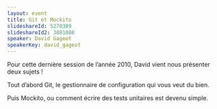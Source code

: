 ```yaml
---
layout: event
title: Git et Mockito
slideshareId: 5270389
slideshareId2: 3801088
speaker: David Gageot
speakerKey: david_gageot
---
```

Pour cette dernière session de l’année 2010, David vient nous présenter deux sujets !

Tout d’abord Git, le gestionnaire de configuration qui vous veut du bien.

Puis Mockito, ou comment écrire des tests unitaires est devenu simple.